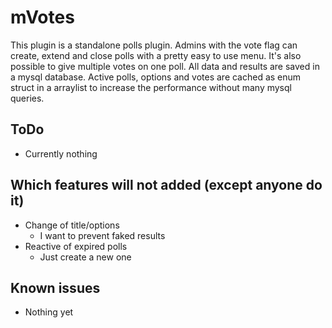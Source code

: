 # mVotes
This plugin is a standalone polls plugin. Admins with the vote flag can create, extend and close polls with a pretty easy to use menu. It's also possible to give multiple votes on one poll. All data and results are saved in a mysql database. Active polls, options and votes are cached as enum struct in a arraylist to increase the performance without many mysql queries.

## ToDo
 - Currently nothing

## Which features will not added (except anyone do it)
 - Change of title/options
   - I want to prevent faked results
 - Reactive of expired polls
   - Just create a new one

## Known issues
 - Nothing yet
